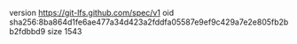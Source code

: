 version https://git-lfs.github.com/spec/v1
oid sha256:8ba864d1fe6ae477a34d423a2fddfa05587e9ef9c429a7e2e805fb2bb2fdbbd9
size 1543
